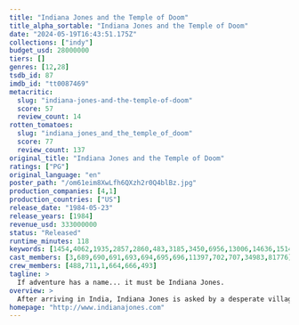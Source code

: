 ```yaml
---
title: "Indiana Jones and the Temple of Doom"
title_alpha_sortable: "Indiana Jones and the Temple of Doom"
date: "2024-05-19T16:43:51.175Z"
collections: ["indy"]
budget_usd: 28000000
tiers: []
genres: [12,28]
tsdb_id: 87
imdb_id: "tt0087469"
metacritic:
  slug: "indiana-jones-and-the-temple-of-doom"
  score: 57
  review_count: 14
rotten_tomatoes:
  slug: "indiana_jones_and_the_temple_of_doom"
  score: 77
  review_count: 137
original_title: "Indiana Jones and the Temple of Doom"
ratings: ["PG"]
original_language: "en"
poster_path: "/om61eim8XwLfh6QXzh2r0Q4blBz.jpg"
production_companies: [4,1]
production_countries: ["US"]
release_date: "1984-05-23"
release_years: [1984]
revenue_usd: 333000000
status: "Released"
runtime_minutes: 118
keywords: [1454,4062,1935,2857,2860,483,3185,3450,6956,13006,14636,15149,41586,167106,170881,174465,174468,174480,175428,184134,214548]
cast_members: [3,689,690,691,693,694,695,696,11397,702,707,34983,81776]
crew_members: [488,711,1,664,666,493]
tagline: >
  If adventure has a name... it must be Indiana Jones.
overview: >
  After arriving in India, Indiana Jones is asked by a desperate village to find a mystical stone. He agrees – and stumbles upon a secret cult plotting a terrible plan in the catacombs of an ancient palace.
homepage: "http://www.indianajones.com"
---
```

